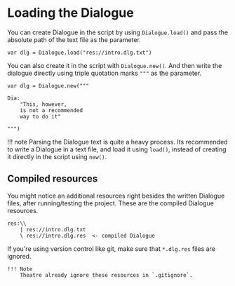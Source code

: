 # Loading the Dialogue

You can create Dialogue in the script by using `Dialogue.load()` and pass the absolute path of the text file as the parameter.

```gdscript
var dlg = Dialogue.load("res://intro.dlg.txt")
```

You can also create it in the script with `Dialogue.new()`. And then write the dialogue directly using triple quotation marks `"""` as the parameter.

```gdscript
var dlg = Dialogue.new("""

Dia:
    "This, however,
    is not a recommended
    way to do it"

""")
```

!!! note
    Parsing the Dialogue text is quite a heavy process. Its recommended to write a Dialogue in a text file, and load it using `load()`, instead of creating it directly in the script using `new()`.

## Compiled resources
You might notice an additional resources right besides the written Dialogue files, after running/testing the project. These are the compiled Dialogue resources.
```
res:\\
    | res://intro.dlg.txt
    \ res://intro.dlg.res  <- compiled Dialogue
```
If you're using version control like git, make sure that `*.dlg.res` files are ignored.
```
!!! Note
    Theatre already ignore these resources in `.gitignore`.
```